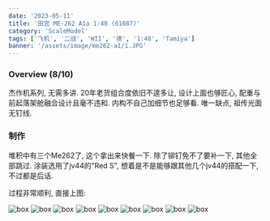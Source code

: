 ```yaml
---
date: '2023-05-11'
title: '田宫 ME-262 A1a 1:48 (61087)'
category: 'ScaleModel'
tags: ['飞机', '二战', 'WII', '德', '1:48', 'Tamiya']
banner: '/assets/image/me262-a1/1.JPG'
---
```


### Overview (8/10)

杰作机系列, 无需多讲. 20年老货组合度依旧不遑多让, 设计上面也够匠心, 配重与前起落架舱融合设计且毫不违和. 内构不自己加细节也足够看. 唯一缺点, 祖传光面无钉线.

### 制作

堆积中有三个Me262了, 这个拿出来快餐一下. 除了铆钉免不了要补一下, 其他全部跳过. 涂装选用了jv44的"Red S", 想着是不是能够跟其他几个jv44的搭配一下, 不过都是后话.

过程非常顺利, 直接上图:

![box](/assets/image/me262-a1/1.JPG)
![box](/assets/image/me262-a1/2.JPG)
![box](/assets/image/me262-a1/3.JPG)
![box](/assets/image/me262-a1/4.JPG)
![box](/assets/image/me262-a1/5.JPG)
![box](/assets/image/me262-a1/6.JPG)
![box](/assets/image/me262-a1/7.JPG)
![box](/assets/image/me262-a1/8.JPG)
![box](/assets/image/me262-a1/9.JPG)
